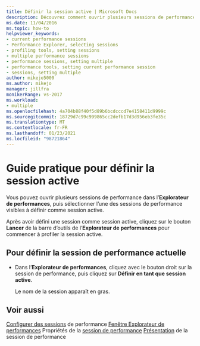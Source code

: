 ```yaml
---
title: Définir la session active | Microsoft Docs
description: Découvrez comment ouvrir plusieurs sessions de performance dans le Explorateur de performances et sélectionner l’une des sessions de performance visibles à définir comme session active.
ms.date: 11/04/2016
ms.topic: how-to
helpviewer_keywords:
- current performance sessions
- Performance Explorer, selecting sessions
- profiling tools, setting sessions
- multiple performance sessions
- performance sessions, setting multiple
- performance tools, setting current performance session
- sessions, setting multiple
author: mikejo5000
ms.author: mikejo
manager: jillfra
monikerRange: vs-2017
ms.workload:
- multiple
ms.openlocfilehash: 4a704b88f40f5d89b6bcdcccd7e4158411d9999c
ms.sourcegitcommit: 18729d7c99c999865cc2defb17d3d956eb3fe35c
ms.translationtype: MT
ms.contentlocale: fr-FR
ms.lasthandoff: 01/23/2021
ms.locfileid: "98721864"
---
```

# <a name="how-to-set-the-current-session"></a>Guide pratique pour définir la session active

Vous pouvez ouvrir plusieurs sessions de performance dans l’**Explorateur de performances**, puis sélectionner l’une des sessions de performance visibles à définir comme session active.

Après avoir défini une session comme session active, cliquez sur le bouton **Lancer** de la barre d’outils de l’**Explorateur de performances** pour commencer à profiler la session active.

## <a name="to-set-current-performance-session"></a>Pour définir la session de performance actuelle

- Dans l’**Explorateur de performances**, cliquez avec le bouton droit sur la session de performance, puis cliquez sur **Définir en tant que session active**.

     Le nom de la session apparaît en gras.

## <a name="see-also"></a>Voir aussi

[Configurer des sessions](../profiling/configuring-performance-sessions.md) 
 de performance [Fenêtre Explorateur de performances](../profiling/performance-explorer-window.md) 
 Propriétés de la [session de performance](../profiling/performance-session-properties.md) 
 [Présentation](../profiling/performance-session-overview.md) de la session de performance
